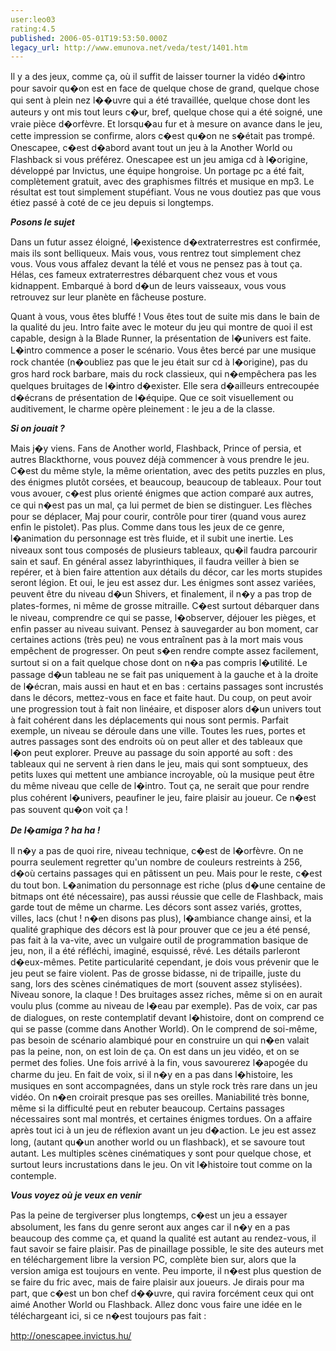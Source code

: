 ```yaml
---
user:leo03
rating:4.5
published: 2006-05-01T19:53:50.000Z
legacy_url: http://www.emunova.net/veda/test/1401.htm
---
```

Il y a des jeux, comme ça, où il suffit de laisser tourner la vidéo d�intro pour savoir qu�on est en face de quelque chose de grand, quelque chose qui sent à plein nez l��uvre qui a été travaillée, quelque chose dont les auteurs y ont mis tout leurs c�ur, bref, quelque chose qui a été soigné, une vraie pièce d�orfèvre. Et lorsqu�au fur et à mesure on avance dans le jeu, cette impression se confirme, alors c�est qu�on ne s�était pas trompé. Onescapee, c�est d�abord avant tout un jeu à la Another World ou Flashback si vous préférez. Onescapee est un jeu amiga cd à l�origine, développé par Invictus, une équipe hongroise. Un portage pc a été fait, complètement gratuit, avec des graphismes filtrés et musique en mp3\. Le résultat est tout simplement stupéfiant. Vous ne vous doutiez pas que vous étiez passé à coté de ce jeu depuis si longtemps.  

  

_**Posons le sujet**_  

  

Dans un futur assez éloigné, l�existence d�extraterrestres est confirmée, mais ils sont belliqueux. Mais vous, vous rentrez tout simplement chez vous. Vous vous affalez devant la télé et vous ne pensez pas à tout ça. Hélas, ces fameux extraterrestres débarquent chez vous et vous kidnappent. Embarqué à bord d�un de leurs vaisseaux, vous vous retrouvez sur leur planète en fâcheuse posture.  

  

Quant à vous, vous êtes bluffé ! Vous êtes tout de suite mis dans le bain de la qualité du jeu. Intro faite avec le moteur du jeu qui montre de quoi il est capable, design à la Blade Runner, la présentation de l�univers est faite. L�intro commence a poser le scénario. Vous êtes bercé par une musique rock chantée (n�oubliez pas que le jeu était sur cd à l�origine), pas du gros hard rock barbare, mais du rock classieux, qui n�empêchera pas les quelques bruitages de l�intro d�exister. Elle sera d�ailleurs entrecoupée d�écrans de présentation de l�équipe. Que ce soit visuellement ou auditivement, le charme opère pleinement : le jeu a de la classe.  

  

_**Si on jouait ?**_  

  

Mais j�y viens. Fans de Another world, Flashback, Prince of persia, et autres Blackthorne, vous pouvez déjà commencer à vous prendre le jeu. C�est du même style, la même orientation, avec des petits puzzles en plus, des énigmes plutôt corsées, et beaucoup, beaucoup de tableaux. Pour tout vous avouer, c�est plus orienté énigmes que action comparé aux autres, ce qui n�est pas un mal, ça lui permet de bien se distinguer. Les flèches pour se déplacer, Maj pour courir, contrôle pour tirer (quand vous aurez enfin le pistolet). Pas plus. Comme dans tous les jeux de ce genre, l�animation du personnage est très fluide, et il subit une inertie. Les niveaux sont tous composés de plusieurs tableaux, qu�il faudra parcourir sain et sauf. En général assez labyrinthiques, il faudra veiller à bien se repérer, et à bien faire attention aux détails du décor, car les morts stupides seront légion. Et oui, le jeu est assez dur. Les énigmes sont assez variées, peuvent être du niveau d�un Shivers, et finalement, il n�y a pas trop de plates-formes, ni même de grosse mitraille. C�est surtout débarquer dans le niveau, comprendre ce qui se passe, l�observer, déjouer les pièges, et enfin passer au niveau suivant. Pensez à sauvegarder au bon moment, car certaines actions (très peu) ne vous entraînent pas à la mort mais vous empêchent de progresser. On peut s�en rendre compte assez facilement, surtout si on a fait quelque chose dont on n�a pas compris l�utilité. Le passage d�un tableau ne se fait pas uniquement à la gauche et à la droite de l�écran, mais aussi en haut et en bas : certains passages sont incrustés dans le décors, mettez-vous en face et faite haut. Du coup, on peut avoir une progression tout à fait non linéaire, et disposer alors d�un univers tout à fait cohérent dans les déplacements qui nous sont permis. Parfait exemple, un niveau se déroule dans une ville. Toutes les rues, portes et autres passages sont des endroits où on peut aller et des tableaux que l�on peut explorer. Preuve au passage du soin apporté au soft : des tableaux qui ne servent à rien dans le jeu, mais qui sont somptueux, des petits luxes qui mettent une ambiance incroyable, où la musique peut être du même niveau que celle de l�intro. Tout ça, ne serait que pour rendre plus cohérent l�univers, peaufiner le jeu, faire plaisir au joueur. Ce n�est pas souvent qu�on voit ça !  

  

_**De l�amiga ? ha ha !**_  

  

Il n�y a pas de quoi rire, niveau technique, c�est de l�orfèvre. On ne pourra seulement regretter qu'un nombre de couleurs restreints à 256, d�où certains passages qui en pâtissent un peu. Mais pour le reste, c�est du tout bon. L�animation du personnage est riche (plus d�une centaine de bitmaps ont été nécessaire), pas aussi réussie que celle de Flashback, mais garde tout de même un charme. Les décors sont assez variés, grottes, villes, lacs (chut ! n�en disons pas plus), l�ambiance change ainsi, et la qualité graphique des décors est là pour prouver que ce jeu a été pensé, pas fait à la va-vite, avec un vulgaire outil de programmation basique de jeu, non, il a été réfléchi, imaginé, esquissé, rêvé. Les détails parleront d�eux-mêmes. Petite particularité cependant, je dois vous prévenir que le jeu peut se faire violent. Pas de grosse bidasse, ni de tripaille, juste du sang, lors des scènes cinématiques de mort (souvent assez stylisées). Niveau sonore, la claque ! Des bruitages assez riches, même si on en aurait voulu plus (comme au niveau de l�eau par exemple). Pas de voix, car pas de dialogues, on reste contemplatif devant l�histoire, dont on comprend ce qui se passe (comme dans Another World). On le comprend de soi-même, pas besoin de scénario alambiqué pour en construire un qui n�en valait pas la peine, non, on est loin de ça. On est dans un jeu vidéo, et on se permet des folies. Une fois arrivé à la fin, vous savourerez l�apogée du charme du jeu. En fait de voix, si il n�y en a pas dans l�histoire, les musiques en sont accompagnées, dans un style rock très rare dans un jeu vidéo. On n�en croirait presque pas ses oreilles. Maniabilité très bonne, même si la difficulté peut en rebuter beaucoup. Certains passages nécessaires sont mal montrés, et certaines énigmes tordues. On a affaire après tout ici à un jeu de réflexion avant un jeu d�action. Le jeu est assez long, (autant qu�un another world ou un flashback), et se savoure tout autant. Les multiples scènes cinématiques y sont pour quelque chose, et surtout leurs incrustations dans le jeu. On vit l�histoire tout comme on la contemple.  

  

_**Vous voyez où je veux en venir**_  

  

Pas la peine de tergiverser plus longtemps, c�est un jeu a essayer absolument, les fans du genre seront aux anges car il n�y en a pas beaucoup des comme ça, et quand la qualité est autant au rendez-vous, il faut savoir se faire plaisir. Pas de pinaillage possible, le site des auteurs met en téléchargement libre la version PC, complète bien sur, alors que la version amiga est toujours en vente. Peu importe, il n�est plus question de se faire du fric avec, mais de faire plaisir aux joueurs. Je dirais pour ma part, que c�est un bon chef d��uvre, qui ravira forcément ceux qui ont aimé Another World ou Flashback. Allez donc vous faire une idée en le téléchargeant ici, si ce n�est toujours pas fait :  

http://onescapee.invictus.hu/